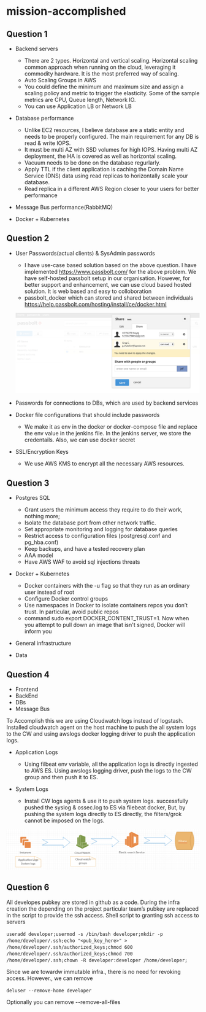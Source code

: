 mission-accomplished
====================

Question 1
----------

* Backend servers
  * There are 2 types. Horizontal and vertical scaling. Horizontal scaling common approach when running on the cloud, leveraging it commodity hardware. It is the most preferred way of scaling.
  * Auto Scaling Groups in AWS
  * You could define the minimum and maximum size and assign a scaling policy and metric to trigger the elasticity. Some of the sample metrics are CPU, Queue length, Network IO.
  * You can use Application LB or Network LB

* Database performance
  * Unlike EC2 resources, I believe database are a static entity and needs to be properly configured. The main requirement for any DB is read & write IOPS.
  * It must be multi AZ with SSD volumes for high IOPS. Having multi AZ deployment, the HA is covered as well as horizontal scaling.
  * Vacuum needs to be done on the database regurlarly.
  * Apply TTL if the client application is caching the Domain Name Service (DNS) data using read replicas to horizontally scale your database.
  * Read replica in a different AWS Region closer to your users for better performance

* Message Bus performance(RabbitMQ)

* Docker + Kubernetes

Question 2
----------

* User Passwords(actual clients) & SysAdmin passwords
  * I have use-case based solution based on the above question. I have implemented https://www.passbolt.com/ for the above problem.
  We have self-hosted passbolt setup in our organisation. However, for better support and enhancement, we can use cloud based hosted solution. It is web based and easy to colloboration
  * passbolt_docker which can stored and shared between individuals
  https://help.passbolt.com/hosting/install/ce/docker.html

  ![Passbolt](https://github.com/karthikholla/mission-accomplished/blob/master/images/passbolt.png)

* Passwords for connections to DBs, which are used by backend services

* Docker file configurations that should include passwords
  * We make it as env in the docker or docker-compose file and  replace the env value in the jenkins file. In the jenkins server, we store the credentails. Also, we can use docker secret

* SSL/Encryption Keys
  * We use AWS KMS to encrypt all the necessary AWS resources.

Question 3
----------

* Postgres SQL
  * Grant users the minimum access they require to do their work, nothing more;
  * Isolate the database port from other network traffic.
  * Set appropriate monitoring and logging for database queries
  * Restrict access to configuration files (postgresql.conf and pg_hba.conf)
  * Keep backups, and have a tested recovery plan
  * AAA model
  * Have AWS WAF to avoid sql injections threats

* Docker + Kubernetes
  * Docker containers with the -u flag so that they run as an ordinary user instead of root
  * Configure Docker control groups
  * Use namespaces in Docker to isolate containers repos you don’t trust. In particular, avoid public repos
  * command sudo export DOCKER_CONTENT_TRUST=1. Now when you attempt to pull down an image that isn't signed, Docker will inform you

* General infrastructure

* Data


Question 4
----------

* Frontend
* BackEnd
* DBs
* Message Bus

To Accomplish this we are using Cloudwatch logs instead of logstash. Installed cloudwatch agent on the host machine to push the all system logs to the CW and using awslogs docker logging driver to push the application logs.

* Application Logs
  * Using filbeat env variable, all the application logs is directly ingested to AWS ES. Using awslogs logging driver, push the logs to the CW group and then push it to ES.

* System Logs
  * Install CW logs agents & use it to push system logs. successfully pushed the syslog & ossec.log to ES via filebeat docker, But, by pushing the system logs directly to ES directly, the filters/grok cannot be imposed on the logs.

![Image of Architecture](https://github.com/karthikholla/mission-accomplished/blob/master/images/diagram2.png)


Question 6
----------

All developes pubkey are stored in github as a code. During the infra creation the depending on the project particular team’s pubkey are replaced in the script to provide the ssh access.
Shell script to granting ssh access to servers

`useradd developer;usermod -s /bin/bash developer;mkdir -p /home/developer/.ssh;echo "<pub_key_here>" > /home/developer/.ssh/authorized_keys;chmod 600 /home/developer/.ssh/authorized_keys;chmod 700 /home/developer/.ssh;chown -R developer:developer /home/developer;`

Since we are towardw immutable infra., there is no need for revoking access. However., we can remove

`deluser --remove-home developer`

Optionally you can remove --remove-all-files
